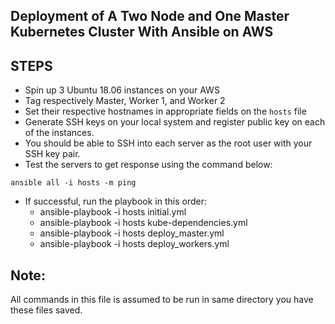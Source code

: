 ## Deployment of A Two Node and One Master Kubernetes Cluster With Ansible on AWS


## STEPS
- Spin up 3 Ubuntu 18.06 instances on your AWS
- Tag respectively Master, Worker 1, and Worker 2
- Set their respective hostnames in appropriate fields on the `hosts` file
- Generate SSH keys on your local system and register public key on each of the instances.
- You should be able to SSH into each server as the root user with your SSH key pair.
- Test the servers to get response using the command below:
```
ansible all -i hosts -m ping
```
- If successful, run the playbook in this order:
  - ansible-playbook -i hosts initial.yml
  - ansible-playbook -i hosts kube-dependencies.yml
  - ansible-playbook -i hosts deploy_master.yml
  - ansible-playbook -i hosts deploy_workers.yml

## Note:
All commands in this file is assumed to be run in same directory you have these files saved.